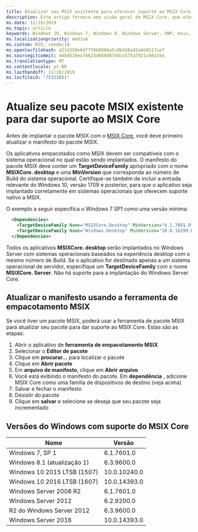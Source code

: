 ```yaml
---
title: Atualizar seu MSIX existente para oferecer suporte ao MSIX Core
description: Este artigo fornece uma visão geral do MSIX Core, que oferece suporte MSIX para o Windows 7 SP1, Windows 8.1, atualmente com suporte no Windows Server (com experiência desktop) e versões do Windows 10 anteriores à 1709 (atualização de aniversário de outono).
ms.date: 12/19/2019
ms.topic: article
keywords: Windows 10, Windows 7, Windows 8, Windows Server, UWP, msix, msixcore, 1709, 1703, 1607, 1511, 1507
ms.localizationpriority: medium
ms.custom: RS5, seodec18
ms.openlocfilehash: d21d350e6df7f0b0860a5c0b428a42e8d4517cef
ms.sourcegitcommit: 44b9510ea76623d668d87ddca575a7921c60a19a
ms.translationtype: MT
ms.contentlocale: pt-BR
ms.lasthandoff: 12/20/2019
ms.locfileid: "75322651"
---
```

# <a name="update-your-existing-msix-package-to-support-msix-core"></a>Atualize seu pacote MSIX existente para dar suporte ao MSIX Core

Antes de implantar o pacote MSIX com o [MSIX Core](msixcore.md), você deve primeiro atualizar o manifesto do pacote MSIX.

Os aplicativos empacotados como MSIX devem ser compatíveis com o sistema operacional no qual estão sendo implantados. O manifesto do pacote MSIX deve conter um **TargetDeviceFamily** apropriado com o nome **MSIXCore. desktop** e uma **MinVersion** que corresponda ao número de Build do sistema operacional. Certifique-se também de incluir a entrada relevante do Windows 10, versão 1709 e posterior, para que o aplicativo seja implantado corretamente em sistemas operacionais que oferecem suporte nativo a MSIX.

O exemplo a seguir especifica o Windows 7 SP1 como uma versão mínima:

```xml
  <Dependencies>
    <TargetDeviceFamily Name="MSIXCore.Desktop" MinVersion="6.1.7601.0" MaxVersionTested="10.0.10240.0" />
    <TargetDeviceFamily Name="Windows.Desktop" MinVersion="10.0.16299.0" MaxVersionTested="10.0.18362.0" />
  </Dependencies>
```

Todos os aplicativos **MSIXCore. desktop** serão implantados no Windows Server com sistemas operacionais baseados na experiência desktop com o mesmo número de Build. Se o aplicativo for destinado apenas a um sistema operacional de servidor, especifique um **TargetDeviceFamily** com o nome **MSIXCore. Server**. Não há suporte para a implantação do Windows Server Core.

## <a name="update-manifest-using-the-msix-packaging-tool"></a>Atualizar o manifesto usando a ferramenta de empacotamento MSIX 
Se você tiver um pacote MSIX, poderá usar a ferramenta de pacote MSIX para atualizar seu pacote para dar suporte ao MSIX Core. Estas são as etapas: 
1. Abrir o aplicativo de **ferramenta de empacotamento MSIX**
2. Selecionar o **Editor de pacote** 
3. Clique em **procurar...** para localizar o pacote
4. Clique em **Abrir pacote**
5. Em **arquivo de manifesto**, clique em **Abrir arquivo**
6. Você está exibindo o manifesto do pacote. Em **dependência** , adicione MSIX Core como uma família de dispositivos de destino (veja acima)
7. Salvar e fechar o manifesto 
8. Desistir do pacote 
9. Clique em **salvar** e selecione se deseja que seu pacote seja incrementado 

## <a name="windows-versions-supported-by-msix-core"></a>Versões do Windows com suporte do MSIX Core

| Nome | Versão |
|------|---------|
| Windows 7, SP 1| 6.1.7601.0|
| Windows 8.1 (atualização 1) |6.3.9600.0|
| Windows 10 2015 LTSB (1507)|10.0.10240.0|
| Windows 10 2016 LTSB (1607)|10.0.14393.0|
| Windows Server 2008 R2| 6.1.7601.0|
| Windows Server 2012| 6.2.9200.0|
| R2 do Windows Server 2012| 6.3.9600.0|
| Windows Server 2016 | 10.0.14393.0|
